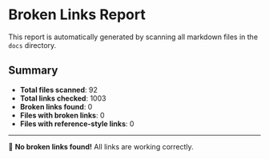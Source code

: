 # Broken Links Report

This report is automatically generated by scanning all markdown files in the `docs` directory.

## Summary

- **Total files scanned**: 92
- **Total links checked**: 1003
- **Broken links found**: 0
- **Files with broken links**: 0
- **Files with reference-style links**: 0

---

🎉 **No broken links found!** All links are working correctly.
